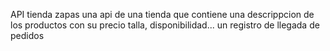 
API tienda zapas
una api de una tienda que contiene
 una descrippcion de los productos con su precio talla, disponibilidad...
 un registro de llegada de pedidos 
 

